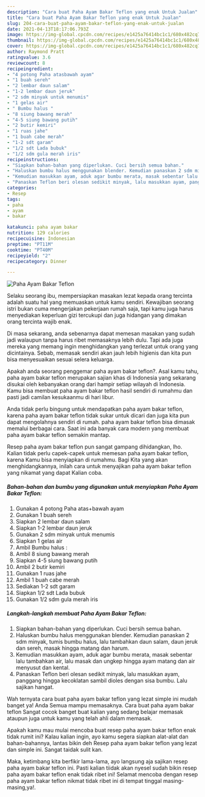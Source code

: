 ```yaml
---
description: "Cara buat Paha Ayam Bakar Teflon yang enak Untuk Jualan"
title: "Cara buat Paha Ayam Bakar Teflon yang enak Untuk Jualan"
slug: 204-cara-buat-paha-ayam-bakar-teflon-yang-enak-untuk-jualan
date: 2021-04-13T18:17:06.793Z
image: https://img-global.cpcdn.com/recipes/e1425a76414bc1c1/680x482cq70/paha-ayam-bakar-teflon-foto-resep-utama.jpg
thumbnail: https://img-global.cpcdn.com/recipes/e1425a76414bc1c1/680x482cq70/paha-ayam-bakar-teflon-foto-resep-utama.jpg
cover: https://img-global.cpcdn.com/recipes/e1425a76414bc1c1/680x482cq70/paha-ayam-bakar-teflon-foto-resep-utama.jpg
author: Raymond Pratt
ratingvalue: 3.6
reviewcount: 8
recipeingredient:
- "4 potong Paha atasbawah ayam"
- "1 buah sereh"
- "2 lembar daun salam"
- "1-2 lembar daun jeruk"
- "2 sdm minyak untuk menumis"
- "1 gelas air"
- " Bumbu halus "
- "8 siung bawang merah"
- "4-5 siung bawang putih"
- "2 butir kemiri"
- "1 ruas jahe"
- "1 buah cabe merah"
- "1-2 sdt garam"
- "1/2 sdt Lada bubuk"
- "1/2 sdm gula merah iris"
recipeinstructions:
- "Siapkan bahan-bahan yang diperlukan. Cuci bersih semua bahan."
- "Haluskan bumbu halus menggunakan blender. Kemudian panaskan 2 sdm minyak, tumis bumbu halus, lalu tambahkan daun salam, daun jeruk dan sereh, masak hingga matang dan harum."
- "Kemudian masukkan ayam, aduk agar bumbu merata, masak sebentar lalu tambahkan air, lalu masak dan ungkep hingga ayam matang dan air menyusut dan kental."
- "Panaskan Teflon beri olesan sedikit minyak, lalu masukkan ayam, panggang hingga kecoklatan sambil dioles dengan sisa bumbu. Lalu sajikan hangat."
categories:
- Resep
tags:
- paha
- ayam
- bakar

katakunci: paha ayam bakar 
nutrition: 129 calories
recipecuisine: Indonesian
preptime: "PT11M"
cooktime: "PT40M"
recipeyield: "2"
recipecategory: Dinner

---
```



![Paha Ayam Bakar Teflon](https://img-global.cpcdn.com/recipes/e1425a76414bc1c1/680x482cq70/paha-ayam-bakar-teflon-foto-resep-utama.jpg)

Selaku seorang ibu, mempersiapkan masakan lezat kepada orang tercinta adalah suatu hal yang memuaskan untuk kamu sendiri. Kewajiban seorang istri bukan cuma mengerjakan pekerjaan rumah saja, tapi kamu juga harus menyediakan keperluan gizi tercukupi dan juga hidangan yang dimakan orang tercinta wajib enak.

Di masa  sekarang, anda sebenarnya dapat memesan masakan yang sudah jadi walaupun tanpa harus ribet memasaknya lebih dulu. Tapi ada juga mereka yang memang ingin menghidangkan yang terlezat untuk orang yang dicintainya. Sebab, memasak sendiri akan jauh lebih higienis dan kita pun bisa menyesuaikan sesuai selera keluarga. 



Apakah anda seorang penggemar paha ayam bakar teflon?. Asal kamu tahu, paha ayam bakar teflon merupakan sajian khas di Indonesia yang sekarang disukai oleh kebanyakan orang dari hampir setiap wilayah di Indonesia. Kamu bisa membuat paha ayam bakar teflon hasil sendiri di rumahmu dan pasti jadi camilan kesukaanmu di hari libur.

Anda tidak perlu bingung untuk mendapatkan paha ayam bakar teflon, karena paha ayam bakar teflon tidak sukar untuk dicari dan juga kita pun dapat mengolahnya sendiri di rumah. paha ayam bakar teflon bisa dimasak memalui berbagai cara. Saat ini ada banyak cara modern yang membuat paha ayam bakar teflon semakin mantap.

Resep paha ayam bakar teflon pun sangat gampang dihidangkan, lho. Kalian tidak perlu capek-capek untuk memesan paha ayam bakar teflon, karena Kamu bisa menyiapkan di rumahmu. Bagi Kita yang akan menghidangkannya, inilah cara untuk menyajikan paha ayam bakar teflon yang nikamat yang dapat Kalian coba.

<!--inarticleads1-->

##### Bahan-bahan dan bumbu yang digunakan untuk menyiapkan Paha Ayam Bakar Teflon:

1. Gunakan 4 potong Paha atas+bawah ayam
1. Gunakan 1 buah sereh
1. Siapkan 2 lembar daun salam
1. Siapkan 1-2 lembar daun jeruk
1. Gunakan 2 sdm minyak untuk menumis
1. Siapkan 1 gelas air
1. Ambil  Bumbu halus :
1. Ambil 8 siung bawang merah
1. Siapkan 4-5 siung bawang putih
1. Ambil 2 butir kemiri
1. Gunakan 1 ruas jahe
1. Ambil 1 buah cabe merah
1. Sediakan 1-2 sdt garam
1. Siapkan 1/2 sdt Lada bubuk
1. Gunakan 1/2 sdm gula merah iris




<!--inarticleads2-->

##### Langkah-langkah membuat Paha Ayam Bakar Teflon:

1. Siapkan bahan-bahan yang diperlukan. Cuci bersih semua bahan.
1. Haluskan bumbu halus menggunakan blender. Kemudian panaskan 2 sdm minyak, tumis bumbu halus, lalu tambahkan daun salam, daun jeruk dan sereh, masak hingga matang dan harum.
1. Kemudian masukkan ayam, aduk agar bumbu merata, masak sebentar lalu tambahkan air, lalu masak dan ungkep hingga ayam matang dan air menyusut dan kental.
1. Panaskan Teflon beri olesan sedikit minyak, lalu masukkan ayam, panggang hingga kecoklatan sambil dioles dengan sisa bumbu. Lalu sajikan hangat.




Wah ternyata cara buat paha ayam bakar teflon yang lezat simple ini mudah banget ya! Anda Semua mampu memasaknya. Cara buat paha ayam bakar teflon Sangat cocok banget buat kalian yang sedang belajar memasak ataupun juga untuk kamu yang telah ahli dalam memasak.

Apakah kamu mau mulai mencoba buat resep paha ayam bakar teflon enak tidak rumit ini? Kalau kalian ingin, ayo kamu segera siapkan alat-alat dan bahan-bahannya, lantas bikin deh Resep paha ayam bakar teflon yang lezat dan simple ini. Sangat taidak sulit kan. 

Maka, ketimbang kita berfikir lama-lama, ayo langsung aja sajikan resep paha ayam bakar teflon ini. Pasti kalian tiidak akan nyesel sudah bikin resep paha ayam bakar teflon enak tidak ribet ini! Selamat mencoba dengan resep paha ayam bakar teflon nikmat tidak ribet ini di tempat tinggal masing-masing,ya!.

